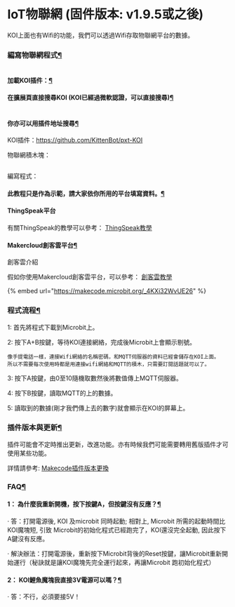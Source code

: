 # IoT物聯網 (固件版本: v1.9.5或之後)

KOI上面也有Wifi的功能，我們可以透過Wifi存取物聯網平台的數據。

### 編寫物聯網程式[¶](broken-reference)

<figure><img src="https://kittenbothk.readthedocs.io/en/latest/_images/mcbanner.png" alt=""><figcaption></figcaption></figure>

#### 加載KOI插件：[¶](broken-reference)

#### 在擴展頁直接搜尋KOI (KOI已經過微軟認證，可以直接搜尋)[¶](broken-reference)

<figure><img src="https://kittenbothk.readthedocs.io/en/latest/_images/koi_search.png" alt=""><figcaption></figcaption></figure>

#### 你亦可以用插件地址搜尋[¶](broken-reference)

KOI插件：https://github.com/KittenBot/pxt-KOI

物聯網積木塊：

<figure><img src="https://kittenbothk.readthedocs.io/en/latest/_images/11.png" alt=""><figcaption></figcaption></figure>

編寫程式：

#### 此教程只是作為示範，請大家依你所用的平台填寫資料。[¶](broken-reference)

#### ThingSpeak平台

有關ThingSpeak的教學可以參考： [ThingSpeak教學](https://kittenbothk.readthedocs.io/en/latest/Wifibrick/MakeCode/MC\_TS.html)

#### Makercloud創客雲平台[¶](broken-reference)

創客雲介紹

假如你使用Makercloud創客雲平台，可以參考： [創客雲教學](https://kittenbothk.readthedocs.io/en/latest/Wifibrick/MakeCode/makercloud.html)

{% embed url="https://makecode.microbit.org/_4KXi32WvUE26" %}

### 程式流程[¶](broken-reference)

1: 首先將程式下載到Microbit上。

2: 按下A+B按鍵，等待KOI連接網絡，完成後Microbit上會顯示剔號。

```
像手提電話一樣，連接Wifi網絡的名稱密碼，和MQTT伺服器的資料已經會儲存在KOI上面。
所以不需要每次使用時都是用連接wifi網絡和MQTT的積木，只需要訂閱話題就可以了。
```

3: 按下A按鍵，由0至10隨機取數然後將數值傳上MQTT伺服器。

4: 按下B按鍵，讀取MQTT的上的數據。

5: 讀取到的數據(剛才我們傳上去的數字)就會顯示在KOI的屏幕上。

### 插件版本與更新[¶](broken-reference)

插件可能會不定時推出更新，改進功能。亦有時候我們可能需要轉用舊版插件才可使用某些功能。

詳情請參考: [Makecode插件版本更換](../../../makecode/makecodeextupdate.md)

### FAQ[¶](broken-reference)

#### 1： 為什麼我重新開機，按下按鍵A，但按鍵沒有反應？[¶](broken-reference)

· 答：打開電源後, KOI 及microbit 同時起動; 相對上, Microbit 所需的起動時間比KOI魔塊短, 引致 Microbit的初始化程式已經跑完了，KOI還沒完全起動, 因此按下A鍵沒有反應。

· 解決辦法：打開電源後，重新按下Microbit背後的Reset按鍵，讓Microbit重新開始運行（秘訣就是讓KOI魔塊先完全運行起來，再讓Microbit 跑初始化程式）

#### 2： KOI鯉魚魔塊我直接3V電源可以嗎？[¶](broken-reference)

· 答：不行，必須要接5V！
